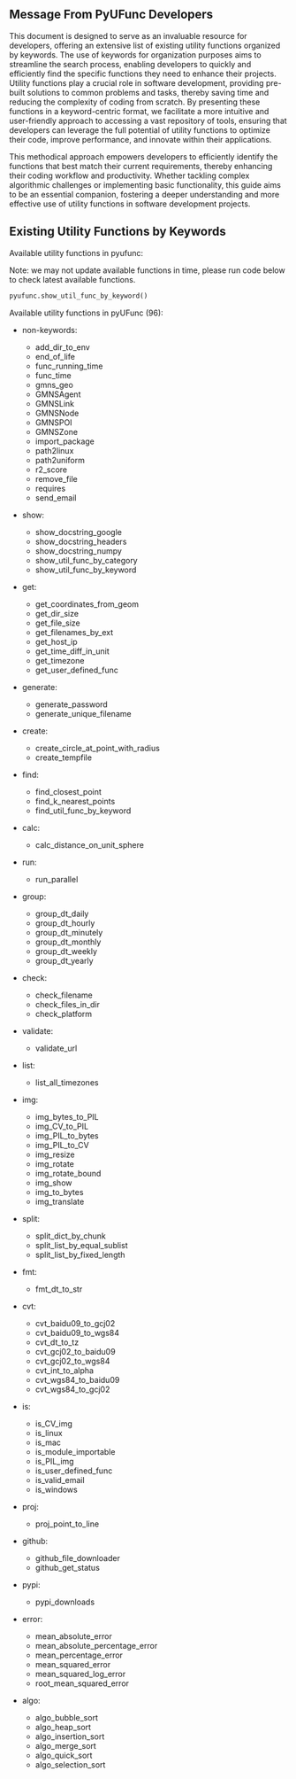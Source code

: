 <!--
 *  Created Date: Friday, February 16th 2024
 *  Contact Info: luoxiangyong01@gmail.com
 *  Author/Copyright: Mr. Xiangyong Luo
-->

## Message From PyUFunc Developers

This document is designed to serve as an invaluable resource for developers, offering an extensive list of existing utility functions organized by keywords. The use of keywords for organization purposes aims to streamline the search process, enabling developers to quickly and efficiently find the specific functions they need to enhance their projects. Utility functions play a crucial role in software development, providing pre-built solutions to common problems and tasks, thereby saving time and reducing the complexity of coding from scratch. By presenting these functions in a keyword-centric format, we facilitate a more intuitive and user-friendly approach to accessing a vast repository of tools, ensuring that developers can leverage the full potential of utility functions to optimize their code, improve performance, and innovate within their applications.

This methodical approach empowers developers to efficiently identify the functions that best match their current requirements, thereby enhancing their coding workflow and productivity. Whether tackling complex algorithmic challenges or implementing basic functionality, this guide aims to be an essential companion, fostering a deeper understanding and more effective use of utility functions in software development projects.

## Existing Utility Functions by Keywords

Available utility functions in pyufunc:

Note: we may not update available functions in time, please run code below to check latest available functions.

```python
pyufunc.show_util_func_by_keyword()
```

Available utility functions in pyUFunc (96):

- non-keywords:
  - add_dir_to_env
  - end_of_life
  - func_running_time
  - func_time
  - gmns_geo
  - GMNSAgent
  - GMNSLink
  - GMNSNode
  - GMNSPOI
  - GMNSZone
  - import_package
  - path2linux
  - path2uniform
  - r2_score
  - remove_file
  - requires
  - send_email

- show:
  - show_docstring_google
  - show_docstring_headers
  - show_docstring_numpy
  - show_util_func_by_category
  - show_util_func_by_keyword

- get:
  - get_coordinates_from_geom
  - get_dir_size
  - get_file_size
  - get_filenames_by_ext
  - get_host_ip
  - get_time_diff_in_unit
  - get_timezone
  - get_user_defined_func

- generate:
  - generate_password
  - generate_unique_filename

- create:
  - create_circle_at_point_with_radius
  - create_tempfile

- find:
  - find_closest_point
  - find_k_nearest_points
  - find_util_func_by_keyword

- calc:
  - calc_distance_on_unit_sphere

- run:
  - run_parallel

- group:
  - group_dt_daily
  - group_dt_hourly
  - group_dt_minutely
  - group_dt_monthly
  - group_dt_weekly
  - group_dt_yearly

- check:
  - check_filename
  - check_files_in_dir
  - check_platform

- validate:
  - validate_url

- list:
  - list_all_timezones

- img:
  - img_bytes_to_PIL
  - img_CV_to_PIL
  - img_PIL_to_bytes
  - img_PIL_to_CV
  - img_resize
  - img_rotate
  - img_rotate_bound
  - img_show
  - img_to_bytes
  - img_translate

- split:
  - split_dict_by_chunk
  - split_list_by_equal_sublist
  - split_list_by_fixed_length

- fmt:
  - fmt_dt_to_str

- cvt:
  - cvt_baidu09_to_gcj02
  - cvt_baidu09_to_wgs84
  - cvt_dt_to_tz
  - cvt_gcj02_to_baidu09
  - cvt_gcj02_to_wgs84
  - cvt_int_to_alpha
  - cvt_wgs84_to_baidu09
  - cvt_wgs84_to_gcj02

- is:
  - is_CV_img
  - is_linux
  - is_mac
  - is_module_importable
  - is_PIL_img
  - is_user_defined_func
  - is_valid_email
  - is_windows

- proj:
  - proj_point_to_line

- github:
  - github_file_downloader
  - github_get_status

- pypi:
  - pypi_downloads

- error:
  - mean_absolute_error
  - mean_absolute_percentage_error
  - mean_percentage_error
  - mean_squared_error
  - mean_squared_log_error
  - root_mean_squared_error

- algo:
  - algo_bubble_sort
  - algo_heap_sort
  - algo_insertion_sort
  - algo_merge_sort
  - algo_quick_sort
  - algo_selection_sort
